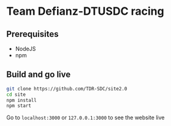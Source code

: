 # Team Defianz-DTUSDC racing

## **Prerequisites**
- NodeJS
- npm

## **Build and go live**
```bash
git clone https://github.com/TDR-SDC/site2.0
cd site
npm install
npm start
```
Go to `localhost:3000` or `127.0.0.1:3000` to see the website live
